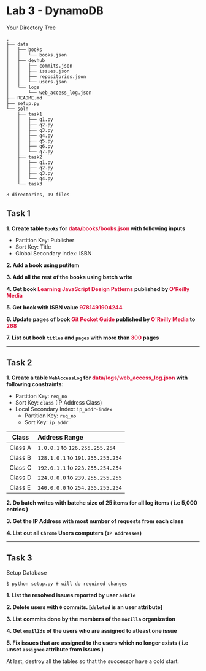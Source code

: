 # Lab 3 - DynamoDB

Your Directory Tree

```
.
├── data
│   ├── books
│   │   └── books.json
│   ├── devhub
│   │   ├── commits.json
│   │   ├── issues.json
│   │   ├── repositories.json
│   │   └── users.json
│   └── logs
│       └── web_access_log.json
├── README.md
├── setup.py
└── soln
    ├── task1
    │   ├── q1.py
    │   ├── q2.py
    │   ├── q3.py
    │   ├── q4.py
    │   ├── q5.py
    │   ├── q6.py
    │   └── q7.py
    ├── task2
    │   ├── q1.py
    │   ├── q2.py
    │   ├── q3.py
    │   └── q4.py
    └── task3

8 directories, 19 files
```

## Task 1

**1. Create table `Books` for <span style="color: crimson !important">data/books/books.json</span> with following inputs**
  - Partition Key: Publisher
  - Sort Key: Title
  - Global Secondary Index: ISBN

**2. Add a book using putitem**

**3. Add all the rest of the books using batch write**

**4. Get book <span style="color: crimson !important">Learning JavaScript Design Patterns</span> published by <span style="color: crimson !important">O'Reilly Media</span>**

**5. Get book with ISBN value <span style="color: crimson !important">9781491904244</span>**

**6. Update pages of book <span style="color: crimson !important">Git Pocket Guide</span> published by <span style="color: crimson !important">O'Reilly Media</span> to <span style="color: crimson !important">268</span>**

**7. List out book `titles` and `pages` with more than <span style="color: crimson !important">300</span> pages**

---

## Task 2

**1. Create a table `WebAccessLog` for <span style="color: crimson">data/logs/web_access_log.json</span> with following constraints:**

- Partition Key: `req_no`
- Sort Key: `class` (IP Address Class)
- Local Secondary Index: `ip_addr-index`
  - Partition Key: `req_no`
  - Sort Key: `ip_addr`

| Class | Address Range |
| ----- |:------------- |
| Class A | `1.0.0.1` to `126.255.255.254` |
| Class B | `128.1.0.1` to `191.255.255.254` |
| Class C | `192.0.1.1` to `223.255.254.254` |
| Class D | `224.0.0.0` to `239.255.255.255` |
| Class E | `240.0.0.0` to `254.255.255.254` |

**2. Do batch writes with batche size of 25 items for all log items ( i.e 5,000 entries )**

**3. Get the IP Address with most number of requests from each class**

**4. List out all `Chrome` Users computers (`IP Addresses`)**

---

## Task 3

Setup Database
```shell
$ python setup.py # will do required changes
```

**1. List the resolved issues reported by user `ashtle`**

**2. Delete users with `0` commits. [`deleted` is an user attribute]**

**3. List commits done by the members of the `mozilla` organization**

**4. Get `emailIds` of the users who are assigned to atleast one issue**

**5. Fix issues that are assigned to the users which no longer exists ( i.e unset `assignee` attribute from issues )**

At last, destroy all the tables so that the successor have a cold start.
